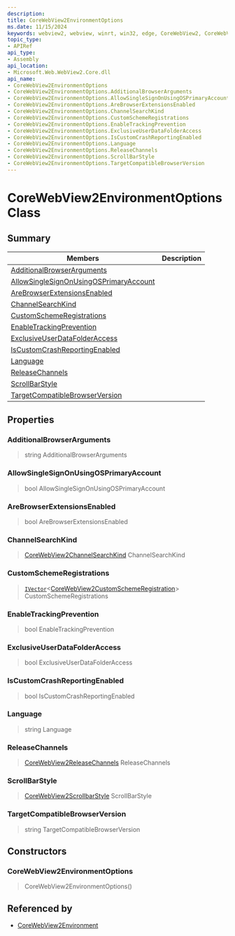 ```yaml
---
description: 
title: CoreWebView2EnvironmentOptions
ms.date: 11/15/2024
keywords: webview2, webview, winrt, win32, edge, CoreWebView2, CoreWebView2Controller, browser control, edge html, CoreWebView2EnvironmentOptions
topic_type:
- APIRef
api_type:
- Assembly
api_location:
- Microsoft.Web.WebView2.Core.dll
api_name:
- CoreWebView2EnvironmentOptions
- CoreWebView2EnvironmentOptions.AdditionalBrowserArguments
- CoreWebView2EnvironmentOptions.AllowSingleSignOnUsingOSPrimaryAccount
- CoreWebView2EnvironmentOptions.AreBrowserExtensionsEnabled
- CoreWebView2EnvironmentOptions.ChannelSearchKind
- CoreWebView2EnvironmentOptions.CustomSchemeRegistrations
- CoreWebView2EnvironmentOptions.EnableTrackingPrevention
- CoreWebView2EnvironmentOptions.ExclusiveUserDataFolderAccess
- CoreWebView2EnvironmentOptions.IsCustomCrashReportingEnabled
- CoreWebView2EnvironmentOptions.Language
- CoreWebView2EnvironmentOptions.ReleaseChannels
- CoreWebView2EnvironmentOptions.ScrollBarStyle
- CoreWebView2EnvironmentOptions.TargetCompatibleBrowserVersion
---
```


# CoreWebView2EnvironmentOptions Class



## Summary

Members|Description
--|--
[AdditionalBrowserArguments](#additionalbrowserarguments) | 
[AllowSingleSignOnUsingOSPrimaryAccount](#allowsinglesignonusingosprimaryaccount) | 
[AreBrowserExtensionsEnabled](#arebrowserextensionsenabled) | 
[ChannelSearchKind](#channelsearchkind) | 
[CustomSchemeRegistrations](#customschemeregistrations) | 
[EnableTrackingPrevention](#enabletrackingprevention) | 
[ExclusiveUserDataFolderAccess](#exclusiveuserdatafolderaccess) | 
[IsCustomCrashReportingEnabled](#iscustomcrashreportingenabled) | 
[Language](#language) | 
[ReleaseChannels](#releasechannels) | 
[ScrollBarStyle](#scrollbarstyle) | 
[TargetCompatibleBrowserVersion](#targetcompatiblebrowserversion) | 

## Properties

### AdditionalBrowserArguments

>  string AdditionalBrowserArguments

### AllowSingleSignOnUsingOSPrimaryAccount

>  bool AllowSingleSignOnUsingOSPrimaryAccount

### AreBrowserExtensionsEnabled

>  bool AreBrowserExtensionsEnabled

### ChannelSearchKind

>  [CoreWebView2ChannelSearchKind](corewebview2channelsearchkind.md) ChannelSearchKind

### CustomSchemeRegistrations

>  [`IVector`](/uwp/api/Windows.Foundation.Collections.IVector-1)&lt;[CoreWebView2CustomSchemeRegistration](corewebview2customschemeregistration.md)&gt; CustomSchemeRegistrations

### EnableTrackingPrevention

>  bool EnableTrackingPrevention

### ExclusiveUserDataFolderAccess

>  bool ExclusiveUserDataFolderAccess

### IsCustomCrashReportingEnabled

>  bool IsCustomCrashReportingEnabled

### Language

>  string Language

### ReleaseChannels

>  [CoreWebView2ReleaseChannels](corewebview2releasechannels.md) ReleaseChannels

### ScrollBarStyle

>  [CoreWebView2ScrollbarStyle](corewebview2scrollbarstyle.md) ScrollBarStyle

### TargetCompatibleBrowserVersion

>  string TargetCompatibleBrowserVersion


## Constructors
### CoreWebView2EnvironmentOptions

>  CoreWebView2EnvironmentOptions()







## Referenced by

- [CoreWebView2Environment](corewebview2environment.md)
